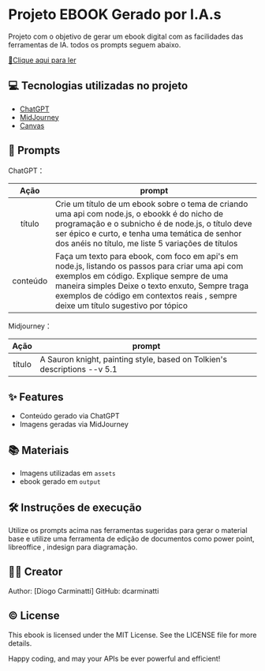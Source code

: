 # Projeto EBOOK Gerado por I.A.s

Projeto com o objetivo de gerar um ebook digital com as facilidades das ferramentas de IA. todos os prompts
seguem abaixo.

[📕Clique aqui para ler](https://github.com/dcarminatti/nodejs-the-fellowship-of-the-api/blob/main/output/Node.js%3A%20The%20Fellowship%20of%20the%20API.pdf)

## 💻 Tecnologias utilizadas no projeto

- [ChatGPT](https://chat.openai.com/) 
- [MidJourney](https://www.midjourney.com/app/)
- [Canvas](https://www.canva.com/)

## 🧠 Prompts


ChatGPT：

|   Ação   | prompt                                                                                                                                                                                                                                                                         |
| :------: | ------------------------------------------------------------------------------------------------------------------------------------------------------------------------------------------------------------------------------------------------------------------------------ |
|  título  | Crie um título de um ebook sobre o tema de criando uma api com node.js, o ebookk é do nicho de programação e o subnicho é de node.js, o título deve ser épico e curto, e tenha uma temática de senhor dos anéis no título, me liste 5 variações de títulos                                                        |
| conteúdo | Faça um texto para ebook, com foco em api's em node.js, listando os passos para criar uma api com exemplos em código. Explique sempre de uma maneira simples Deixe o texto enxuto, Sempre traga exemplos de código em contextos reais , sempre deixe um título sugestivo por tópico |


Midjourney：

|  Ação  | prompt                                                                                 |
| :----: | -------------------------------------------------------------------------------------- |
| título | A Sauron knight, painting style, based on Tolkien's descriptions --v 5.1 |

## ✨ Features

- Conteúdo gerado via ChatGPT
- Imagens geradas via MidJourney

## 📚 Materiais

- Imagens utilizadas em `assets`
- ebook gerado em `output`

## 🛠️ Instruções de execução

Utilize os prompts acima nas ferramentas sugeridas para gerar o material base e utilize uma ferramenta de edição de documentos como power point, libreoffice , indesign para diagramação.

## 👨‍💻 Creator
Author: [Diogo Carminatti]
GitHub: dcarminatti

## ©️ License
This ebook is licensed under the MIT License. See the LICENSE file for more details.

Happy coding, and may your APIs be ever powerful and efficient!

